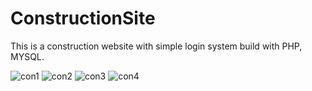# ConstructionSite
This is a construction website with simple login system build with PHP, MYSQL.

![con1](https://user-images.githubusercontent.com/49247268/138655853-6eb55bf5-9cc6-432e-9459-44c5de6e2c18.PNG)
![con2](https://user-images.githubusercontent.com/49247268/138655867-e3368542-1638-4a13-80dd-6f8b45657015.PNG)
![con3](https://user-images.githubusercontent.com/49247268/138655869-12afa042-0644-4b76-b8cd-d7872449efca.PNG)
![con4](https://user-images.githubusercontent.com/49247268/138655877-d999aab1-8bdb-476b-ba5f-ed9148630834.PNG)
